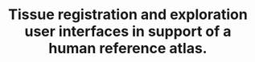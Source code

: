 ---
layout: ../../layouts/Publication.astro
title: Tissue registration and exploration user interfaces in support of a human reference atlas.
journal: Communications biology
authors: Borner K, Bueckle A, Herr BW 2nd, Cross LE, Quardokus EM, Record EG, Ju Y, Silverstein JC, Browne KM, Jain S, Wasserfall CH, Jorgensen ML, Spraggins JM, Patterson NH, Weber GM
year: 2022
page: 1369
volume: 5
issue: 1
pmid: 36513738.0
pmcid: PMC9747802
doi: 10.1038/s42003-022-03644-x
landmark: False
dccs: ['HuBMAP']
carousel: False
featured: False
keywords: ["Humans", "Software"]
---